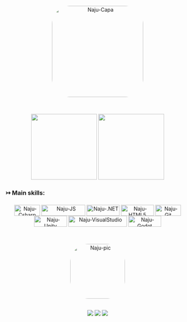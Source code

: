   <div align="center" style="display: inline_block"> <br> 
   <img align="center" alt="Naju-Capa" height="250" style="border-radius:50px;" src="https://media.discordapp.net/attachments/971211319384612915/1045195588054036510/Capa_de_perfil_para_banner_de_linkedIn_4.gif?width=994&height=298">

</div>

 ##

<div align="center" style="display: inline_block"> <br>
  <img height="180em" src="https://github-readme-stats.vercel.app/api?username=Naju2002&show_icons=true&theme=radical&include_all_commits=true&count_private=true"/>
  <img height="180em" src="https://github-readme-stats.vercel.app/api/top-langs/?username=NAju2002&theme=radical&include_all_commits=true&count_private=true"/>
</div>


  ### ↣ Main skills:<h3>


<div align="center">

  <img align="center" alt="Naju-Csharp" height="30" width="70" src="https://img.shields.io/badge/C%23-000000?style=for-the-badge&logo=c-sharp&logoColor=white">

  <img align="center" alt="Naju-JS" height="30" width="120" src="https://img.shields.io/badge/JavaScript-000000?style=for-the-badge&logo=javascript&logoColor=F7DF1E">

  <img align="center" alt="Naju-.NET" height="30" width="90" src="https://img.shields.io/badge/.NET-000000?style=for-the-badge&logo=.net&logoColor=white">

  <img align="center" alt="Naju-HTML5" height="30" width="90" src="https://img.shields.io/badge/HTML5-000000?style=for-the-badge&logo=html5&logoColor=white">

  <img align="center" alt="Naju-Git" height="30" width="70" src="https://img.shields.io/badge/Git-000000?style=for-the-badge&logo=git&logoColor=white">

  <img align="center" alt="Naju-Unity" height="30" width="90" src="https://img.shields.io/badge/Unity-000000?style=for-the-badge&logo=unity&logoColor=white"> 
   
  <img align="center" alt="Naju-VisualStudio" height="30" width="160" src="https://img.shields.io/badge/Visual_Studio-000000?style=for-the-badge&logo=visual%20studio&logoColor=white"> 

   <img align="center" alt="Naju-Godot" height="30" width="90" src="https://img.shields.io/badge/GODOT-000000?style=for-the-badge&logo=godot-engine"> 

##
</div>

<div align="center" style="display: inline_block"> <br> 
   <img align="center" alt="Naju-pic" height="150" style="border-radius:50px;" src="https://media.discordapp.net/attachments/971211319384612915/1045133439814352926/picasion.com_5e62b3a7cff90cd45101acc87bacd360.gif">

</div>

<div align="center" style="display: inline_block"> <br>

  <a href="https://www.linkedin.com/in/ana-julia-barbosa-75b6031b6/" target="_blank"><img src="https://img.shields.io/badge/-LinkedIn-%230077B5?style=for-the-badge&logo=linkedin&logoColor=white" target="_blank"></a>
  <a href = "mailto:contato.najubarbosa58@gmail.com"><img src="https://img.shields.io/badge/-Gmail-%23333?style=for-the-badge&logo=gmail&logoColor=white" target="_blank"></a>
  <a href="https://twitter.com/NajuDev" target="_blank"><img src="https://img.shields.io/badge/Twitter-1DA1F2?style=for-the-badge&logo=twitter&logoColor=white" target="_blank"></a>

</div>
